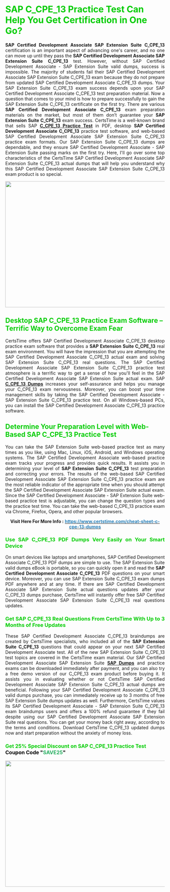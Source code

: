 <h1><span style="color:#00cc00;"><strong>SAP C_CPE_13 Practice Test Can Help You Get Certification in One Go?</strong></span></h1>

<p style="text-align: justify;"><strong>SAP Certified Development Associate SAP Extension Suite C_CPE_13</strong> certification is an important aspect of advancing one's career, and no one can move up until they pass the <strong>SAP Certified Development Associate SAP Extension Suite</strong> <strong>C_CPE_13</strong> test. However, without SAP Certified Development Associate - SAP Extension Suite valid dumps, success is impossible. The majority of students fail their SAP Certified Development Associate SAP Extension Suite C_CPE_13 exam because they do not prepare from updated SAP Certified Development Associate C_CPE_13 dumps. Your SAP Extension Suite C_CPE_13 exam success depends upon your SAP Certified Development Associate C_CPE_13 test preparation material. Now a question that comes to your mind is how to prepare successfully to gain the SAP Extension Suite C_CPE_13 certificate on the first try. There are various <strong>SAP Certified Development Associate C_CPE_13</strong> exam preparation materials on the market, but most of them don’t guarantee your <strong>SAP Extension Suite C_CPE_13</strong> exam success. CertsTime is a well-known brand that sells SAP <strong><a href="https://www.certstime.com/cheat-sheet-c-cpe-13-dumps">C_CPE_13 Practice Test</a></strong> in PDF, desktop <strong>SAP Certified Development Associate C_CPE_13</strong> practice test software, and web-based SAP Certified Development Associate SAP Extension Suite C_CPE_13<strong> </strong>practice exam formats. Our SAP Extension Suite C_CPE_13 dumps are dependable, and they ensure SAP Certified Development Associate - SAP Extension Suite passing marks on the first try. Here, I'll go over some top characteristics of the CertsTime SAP Certified Development Associate SAP Extension Suite C_CPE_13 actual dumps that will help you understand why this SAP Certified Development Associate SAP Extension Suite C_CPE_13 exam product is so special.</p>

<p style="text-align: center;"><a href="https://www.certstime.com/cheat-sheet-c-cpe-13-dumps"><img alt="" src="https://i.imgur.com/wlGiNOk.jpg" style="width: 700px; height: 398px;" /></a></p>

<h2><span style="color:#00cc00;"><strong>Desktop SAP C_CPE_13 Practice Exam Software – Terrific Way to Overcome Exam Fear</strong></span></h2>

<p style="text-align: justify;">CertsTime offers SAP Certified Development Associate C_CPE_13 desktop practice exam software that provides a <strong>SAP Extension Suite C_CPE_13</strong> real exam environment. You will have the impression that you are attempting the SAP Certified Development Associate C_CPE_13 actual exam and solving SAP Extension Suite C_CPE_13 real questions. The SAP Certified Development Associate SAP Extension Suite C_CPE_13 practice test atmosphere is a terrific way to get a sense of how you'll feel in the SAP Certified Development Associate SAP Extension Suite actual exam. SAP <strong><a href="https://www.certstime.com/cheat-sheet-c-cpe-13-dumps">C_CPE_13 Dumps</a></strong> increases your self-assurance and helps you manage your C_CPE_13 exam nervousness. Moreover, you can boost your time management skills by taking the SAP Certified Development Associate - SAP Extension Suite C_CPE_13 practice test. On all Windows-based PCs, you can install the SAP Certified Development Associate C_CPE_13 practice software.</p>

<h2><span style="color:#00cc00;"><strong>Determine Your Preparation Level with Web-Based SAP C_CPE_13 Practice Test</strong></span></h2>

<p style="text-align: justify;">You can take the SAP Extension Suite web-based practice test as many times as you like, using Mac, Linux, iOS, Android, and Windows operating systems. The SAP Certified Development Associate web-based practice exam tracks your progress and provides quick results. It assists you in determining your level of <strong>SAP Extension Suite C_CPE_13</strong> test preparation and correcting your errors. The results of the web-based SAP Certified Development Associate SAP Extension Suite C_CPE_13 practice exam are the most reliable indicator of the appropriate time when you should attempt the SAP Certified Development Associate SAP Extension Suite actual exam. Since the SAP Certified Development Associate - SAP Extension Suite web-based practice test is adjustable, you can change the question types and the practice test time. You can take the web-based C_CPE_13 practice exam via Chrome, Firefox, Opera, and other popular browsers.</p>

<p style="text-align: center;"><strong>Visit Here For More Info :</strong> <strong><a href="https://www.certstime.com/cheat-sheet-c-cpe-13-dumps"><span style="color:#2980b9;">https://www.certstime.com/cheat-sheet-c-cpe-13-dumps</span></a></strong></p>

<h3 style="text-align: justify;"><span style="color:#00cc00;"><strong>Use SAP C_CPE_13 PDF Dumps Very Easily on Your Smart Device</strong></span></h3>

<p style="text-align: justify;">On smart devices like laptops and smartphones, SAP Certified Development Associate C_CPE_13 PDF dumps are simple to use. The SAP Extension Suite valid dumps eBook is portable, so you can quickly open it and read the <strong>SAP Certified Development Associate C_CPE_13</strong> PDF questions on your smart device. Moreover, you can use SAP Extension Suite C_CPE_13 exam dumps PDF anywhere and at any time. If there are SAP Certified Development Associate SAP Extension Suite actual questions updates after your C_CPE_13 dumps purchase, CertsTime will instantly offer free SAP Certified Development Associate SAP Extension Suite C_CPE_13 real questions updates.</p>

<h3 style="text-align: justify;"><span style="color:#00cc00;"><strong>Get SAP C_CPE_13 Real Questions From CertsTime With Up to 3 Months of Free Updates</strong></span></h3>

<p style="text-align: justify;">These SAP Certified Development Associate C_CPE_13 braindumps are created by CertsTime specialists, who included all of the <strong>SAP Extension Suite C_CPE_13</strong> questions that could appear on your next SAP Certified Development Associate test. All of the new SAP Extension Suite C_CPE_13 test topics are covered in the CertsTime exam material. Our SAP Certified Development Associate SAP Extension Suite <strong><a href="https://www.certstime.com/cheat-sheet-sap-dumps">SAP Dumps</a></strong> and practice exams can be downloaded immediately after payment, and you can also try a free demo version of our C_CPE_13 exam product before buying it. It assists you in evaluating whether or not CertsTime SAP Certified Development Associate SAP Extension Suite C_CPE_13 actual dumps are beneficial. Following your SAP Certified Development Associate C_CPE_13 valid dumps purchase, you can immediately receive up to 3 months of free SAP Extension Suite dumps updates as well. Furthermore, CertsTime values its SAP Certified Development Associate - SAP Extension Suite C_CPE_13 exam braindumps users and offers a 100% refund guarantee if they fail despite using our SAP Certified Development Associate SAP Extension Suite real questions. You can get your money back right away, according to the terms and conditions. Download CertsTime C_CPE_13 updated dumps now and start preparation without the anxiety of money loss.</p>

<h3 style="text-align: justify;"><strong><span style="font-size:16px;"><strong><span style="color:#00cc00;">Get 25% Special Discount on SAP C_CPE_13 Practice Test</span></strong><br />
<strong><span style="color:#000000;">Coupon Code</span></strong> <strong><span style="color:#000000;">"</span><span style="color:#27ae60;">SAVE</span><font color="#27ae60">25</font><span style="color:#000000;">"</span></strong></span></strong></h3>

<p style="text-align: center;"><strong><a href="https://www.certstime.com/cheat-sheet-c-cpe-13-dumps"><img alt="" src="https://i.imgur.com/Gj1kXWu.jpg" style="width: 700px; height: 398px;" /></a></strong></p>
